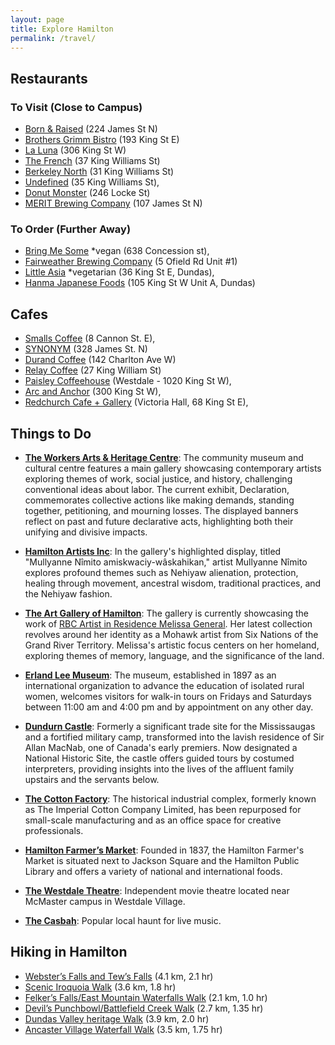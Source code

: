```yaml
---
layout: page
title: Explore Hamilton
permalink: /travel/
---
```


## Restaurants
### To Visit (Close to Campus)
- [Born & Raised](https://www.bornandraisedrestaurant.com) (224 James St N)
- [Brothers Grimm Bistro](https://brothersgrimmbistro.ca) (193 King St E)
- [La Luna](https://www.lalunarestaurants.ca/dining) (306 King St W)
- [The French](https://www.thefrench.ca) (37 King Williams St) 
- [Berkeley North](https://www.berkeleynorth.ca) (31 King Williams St)
- [Undefined](https://eatundefined.com) (35 King Williams St), 
- [Donut Monster](https://www.donutmonster.ca) (246 Locke St) 
- [MERIT Brewing Company](https://www.meritbrewing.ca) (107 James St N)

### To Order (Further Away)
- [Bring Me Some](https://www.bringmesome.ca) *vegan (638 Concession st), 
- [Fairweather Brewing Company](https://fairweatherbrewing.com) (5 Ofield Rd Unit #1)
- [Little Asia](https://www.littleasia.ca) *vegetarian (36 King St E, Dundas), 
- [Hanma Japanese Foods](https://hanmafoods.square.site) (105 King St W Unit A, Dundas)

## Cafes
- [Smalls Coffee](http://smalls.coffee) (8 Cannon St. E),   
- [SYNONYM](http://www.synonymshop.com) (328 James St. N)
- [Durand Coffee](http://durandcoffee.ca) (142 Charlton Ave W)
- [Relay Coffee](http://www.relaycoffee.com) (27 King William St)
- [Paisley Coffeehouse](https://paisleycoffeehouse.com) (Westdale - 1020 King St W), 
- [Arc and Anchor](https://www.arkandanchor.ca) (300 King St W), 
- [Redchurch Cafe + Gallery](https://www.redchurchcafe.com) (Victoria Hall, 68 King St E),

## Things to Do

- **[The Workers Arts & Heritage Centre](https://wahc-museum.ca/event/declaration/)**: The community museum and cultural centre features a main gallery showcasing contemporary artists exploring themes of work, social justice, and history, challenging conventional ideas about labor. The current exhibit, Declaration, commemorates collective actions like making demands, standing together, petitioning, and mourning losses. The displayed banners reflect on past and future declarative acts, highlighting both their unifying and divisive impacts.

- **[Hamilton Artists Inc](https://www.theinc.ca/exhibitions/mullyanne-nimito-amiskwaciy-waskahikan)**: In the gallery's highlighted display, titled "Mullyanne Nîmito amiskwaciy-wâskahikan," artist Mullyanne Nîmito explores profound themes such as Nehiyaw alienation, protection, healing through movement, ancestral wisdom, traditional practices, and the Nehiyaw fashion.


- **[The Art Gallery of Hamilton](https://www.artgalleryofhamilton.com/)**: The gallery is currently showcasing the work of [RBC Artist in Residence Melissa General](https://www.artgalleryofhamilton.com/exhibition/melissa-general/). Her latest collection revolves around her identity as a Mohawk artist from Six Nations of the Grand River Territory. Melissa's artistic focus centers on her homeland, exploring themes of memory, language, and the significance of the land. 

- **[Erland Lee Museum](https://erlandleemuseum.ca)**: The museum, established in 1897 as an international organization to advance the education of isolated rural women, welcomes visitors for walk-in tours on Fridays and Saturdays between 11:00 am and 4:00 pm and by appointment on any other day.

- **[Dundurn Castle](https://tourismhamilton.com/partner/dundurn-national-historic-site/)**: Formerly a significant trade site for the Mississaugas and a fortified military camp, transformed into the lavish residence of Sir Allan MacNab, one of Canada's early premiers. Now designated a National Historic Site, the castle offers guided tours by costumed interpreters, providing insights into the lives of the affluent family upstairs and the servants below. 

- **[The Cotton Factory](https://www.cottonfactory.ca)**: The historical industrial complex, formerly known as The Imperial Cotton Company Limited, has been repurposed for small-scale manufacturing and as an office space for creative professionals. 

- **[Hamilton Farmer’s Market](https://hamiltonfarmersmarket.ca)**: Founded in 1837, the Hamilton Farmer's Market is situated next to Jackson Square and the Hamilton Public Library and offers a variety of national and international foods. 

- **[The Westdale Theatre](https://www.thewestdale.ca/)**: Independent movie theatre located near McMaster campus in Westdale Village.

- **[The Casbah](https://casbahlounge.ca/)**: Popular local haunt for live music.

## Hiking in Hamilton
- [Webster’s Falls and Tew’s Falls](https://geotrail.ca/websters-falls-and-gorge-walk/) (4.1 km, 2.1 hr)
- [Scenic Iroquoia Walk](https://geotrail.ca/scenic-iroquoia-walk/) (3.6 km, 1.8 hr) 
- [Felker’s Falls/East Mountain Waterfalls Walk](https://geotrail.ca/felkers-falls-east-mountain-waterfalls-walk/) (2.1 km, 1.0 hr)
- [Devil’s Punchbowl/Battlefield Creek Walk](https://geotrail.ca/devils-punchbowl-battlefield-creek-walk/) (2.7 km, 1.35 hr)
- [Dundas Valley heritage Walk](https://geotrail.ca/dundas-valley-heritage-walk/) (3.9 km, 2.0 hr)
- [Ancaster Village Waterfall Walk](https://geotrail.ca/dundas-valley-heritage-walk/) (3.5 km, 1.75 hr)


  